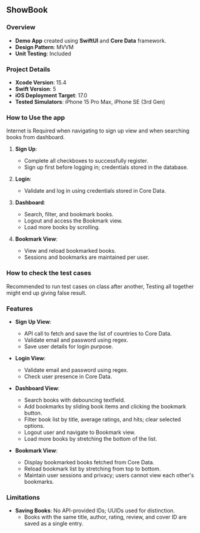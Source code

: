 ## ShowBook

### Overview
- **Demo App** created using **SwiftUI** and **Core Data** framework.
- **Design Pattern**: MVVM
- **Unit Testing**: Included

### Project Details
- **Xcode Version**: 15.4
- **Swift Version**: 5
- **iOS Deployment Target**: 17.0
- **Tested Simulators**: iPhone 15 Pro Max, iPhone SE (3rd Gen)

### How to Use the app
Internet is Required when navigating to sign up view and when searching books from dashboard.
1. **Sign Up**:
   - Complete all checkboxes to successfully register.
   - Sign up first before logging in; credentials stored in the database.

2. **Login**:
   - Validate and log in using credentials stored in Core Data.

3. **Dashboard**:
   - Search, filter, and bookmark books.
   - Logout and access the Bookmark view.
   - Load more books by scrolling.

4. **Bookmark View**:
   - View and reload bookmarked books.
   - Sessions and bookmarks are maintained per user.
   
### How to check the test cases
Recommended to run test cases on class after another, Testing all together might end up giving false result.

### Features
- **Sign Up View**:
  - API call to fetch and save the list of countries to Core Data.
  - Validate email and password using regex.
  - Save user details for login purpose.

- **Login View**:
  - Validate email and password using regex.
  - Check user presence in Core Data.

- **Dashboard View**:
  - Search books with debouncing textfield.
  - Add bookmarks by sliding book items and clicking the bookmark button.
  - Filter book list by title, average ratings, and hits; clear selected options.
  - Logout user and navigate to Bookmark view.
  - Load more books by stretching the bottom of the list.

- **Bookmark View**:
  - Display bookmarked books fetched from Core Data.
  - Reload bookmark list by stretching from top to bottom.
  - Maintain user sessions and privacy; users cannot view each other's bookmarks.

### Limitations
- **Saving Books**: No API-provided IDs; UUIDs used for distinction.
  - Books with the same title, author, rating, review, and cover ID are saved as a single entry.
